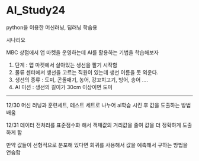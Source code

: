# AI_Study24
python을 이용한 머신러닝, 딥러닝 학습용

시나리오

MBC 상점에서 앱 마켓을 운영하는데 AI를 활용하는 기법을 학습해보자

1. 단계 : 앱 마켓에서 살아있는 생선을 팔기 시작함
2. 물류 센터에서 생선을 고르는 직원이 있는데 생선 이름을 못 외운다.
3. 생선의 종류 : 도미, 곤돌매기, 농어, 강꼬치고기, 빙어, 송어 ....
4. AI 미션 : 생선의 길이가 30cm 이상이면 도미

---------------------------------------------------------------
12/30
머신 러닝과 훈련세트, 테스트 세트로 나누어 ai학습 시킨 후 값을 도출하는 방법 배움

12/31
데이터 전처리를 표준점수화 해서 객채값의 거리값을 줄여 값을 더 정확하게 도출하게 함

만약 값들이 선형적으로 분포해 있다면 회귀를 사용해서 값을 예측해서 구하는 방법을 연습함


